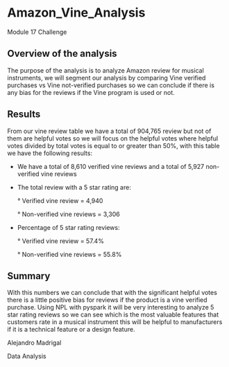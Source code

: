 # Amazon_Vine_Analysis
Module 17 Challenge

## Overview of the analysis
The purpose of the analysis is to analyze Amazon review for musical instruments, we will segment our analysis by comparing Vine verified purchases vs Vine not-verified purchases so we can conclude if there is any bias for the reviews if the Vine program is used or not.

## Results

From our vine review table we have a total of 904,765 review but not of them are helpful votes so we will focus on the helpful votes where helpful votes divided by total votes is equal to or greater than 50%, with this table we have the following results:

- We have a total of 8,610 verified vine reviews and a total of 5,927 non-verified vine reviews

- The total review with a 5 star rating are:

  ° Verified vine review = 4,940

  ° Non-verified vine reviews = 3,306

- Percentage of 5 star rating reviews:
  
  ° Verified vine review = 57.4%
  
  ° Non-verified vine reviews = 55.8%
  
## Summary

With this numbers we can conclude that with the significant helpful votes there is a little positive bias for reviews if the product is a vine verified purchase.
Using NPL with pyspark it will be very interesting to analyze 5 star rating reviews so we can see which is the most valuable features that customers rate in a musical instrument this will be helpful to manufacturers if it is a technical feature or a design feature.

Alejandro Madrigal

Data Analysis



